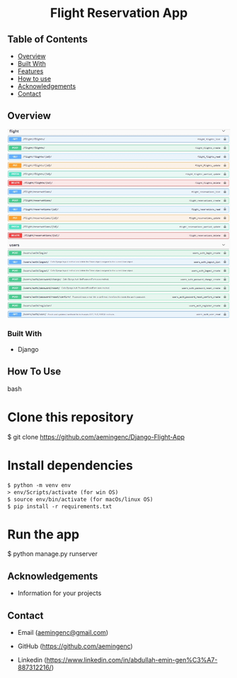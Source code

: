 <h1 align="center">Flight Reservation App</h1>



<!-- TABLE OF CONTENTS -->

## Table of Contents

- [Overview](#overview)
- [Built With](#built-with)
- [Features](#features)
- [How to use](#how-to-use)
- [Acknowledgements](#acknowledgements)
- [Contact](#contact)

<!-- OVERVIEW -->

## Overview

![screenshot](prewiev.jpeg)

### Built With

<!-- This section should list any major frameworks that you built your project using. Here are a few examples.-->

- Django

## How To Use





bash
# Clone this repository
$ git clone https://github.com/aemingenc/Django-Flight-App

# Install dependencies
    $ python -m venv env
    > env/Scripts/activate (for win OS)
    $ source env/bin/activate (for macOs/linux OS)
    $ pip install -r requirements.txt

# Run the app
$ python manage.py runserver


## Acknowledgements

- Information for your projects

## Contact

- Email (aemingenc@gmail.com)
- GitHub (https://github.com/aemingenc)

- Linkedin (https://www.linkedin.com/in/abdullah-emin-gen%C3%A7-887312216/)
